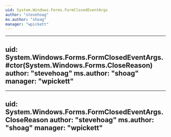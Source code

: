 ```yaml
---
uid: System.Windows.Forms.FormClosedEventArgs
author: "stevehoag"
ms.author: "shoag"
manager: "wpickett"
---
```


---
uid: System.Windows.Forms.FormClosedEventArgs.#ctor(System.Windows.Forms.CloseReason)
author: "stevehoag"
ms.author: "shoag"
manager: "wpickett"
---

---
uid: System.Windows.Forms.FormClosedEventArgs.CloseReason
author: "stevehoag"
ms.author: "shoag"
manager: "wpickett"
---
